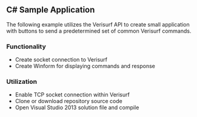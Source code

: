 ## C# Sample Application

The following example utilizes the Verisurf API to create small application with buttons to send a predetermined set of common Verisurf commands.

### Functionality

- Create socket connection to Verisurf
- Create Winform for displaying commands and response

### Utilization

- Enable TCP socket connection within Verisurf
- Clone or download repository source code
- Open Visual Studio 2013 solution file and compile
